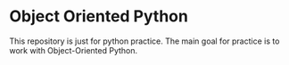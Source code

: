 # Object Oriented Python

This repository is just for python practice. 
The main goal for practice is to work with Object-Oriented Python.
